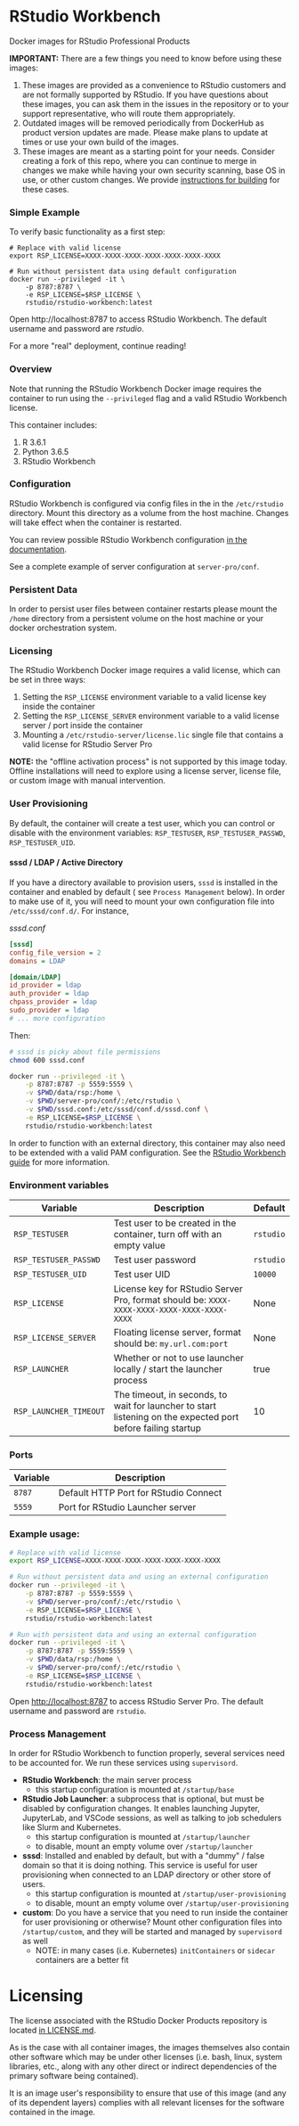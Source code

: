 # RStudio Workbench

Docker images for RStudio Professional Products

**IMPORTANT:** There are a few things you need to know before using these images:

1. These images are provided as a convenience to RStudio customers and are not formally supported by RStudio. If you
   have questions about these images, you can ask them in the issues in the repository or to your support
   representative, who will route them appropriately.
1. Outdated images will be removed periodically from DockerHub as product version updates are made. Please make plans to
   update at times or use your own build of the images.
1. These images are meant as a starting point for your needs. Consider creating a fork of this repo, where you can
   continue to merge in changes we make while having your own security scanning, base OS in use, or other custom
   changes. We
   provide [instructions for building](https://github.com/rstudio/rstudio-docker-products#instructions-for-building) for
   these cases.

### Simple Example

To verify basic functionality as a first step:

```
# Replace with valid license
export RSP_LICENSE=XXXX-XXXX-XXXX-XXXX-XXXX-XXXX-XXXX

# Run without persistent data using default configuration
docker run --privileged -it \
    -p 8787:8787 \
    -e RSP_LICENSE=$RSP_LICENSE \
    rstudio/rstudio-workbench:latest
```

Open http://localhost:8787 to access RStudio Workbench. The default username and password are _rstudio_.

For a more "real" deployment, continue reading!

### Overview

Note that running the RStudio Workbench Docker image requires the container to run using the `--privileged` flag and a
valid RStudio Workbench license.

This container includes:

1. R 3.6.1
2. Python 3.6.5
3. RStudio Workbench

### Configuration

RStudio Workbench is configured via config files in the in the `/etc/rstudio` directory. Mount this directory as
a volume from the host machine. Changes will take effect when the container is restarted.

You can review possible RStudio Workbench configuration [in the documentation](https://docs.rstudio.com/ide/server-pro/).

See a complete example of server configuration at `server-pro/conf`.

### Persistent Data

In order to persist user files between container restarts please mount the `/home` directory from a persistent volume on the host
machine or your docker orchestration system.

### Licensing

The RStudio Workbench Docker image requires a valid license, which can be set in three ways:

1. Setting the `RSP_LICENSE` environment variable to a valid license key inside the container
2. Setting the `RSP_LICENSE_SERVER` environment variable to a valid license server / port inside the container
3. Mounting a `/etc/rstudio-server/license.lic` single file that contains a valid license for RStudio Server Pro

**NOTE:** the "offline activation process" is not supported by this image today. Offline installations will need
to explore using a license server, license file, or custom image with manual intervention.

### User Provisioning

By default, the container will create a test user, which you can control or disable with the environment
variables: `RSP_TESTUSER`, `RSP_TESTUSER_PASSWD`, `RSP_TESTUSER_UID`.

#### sssd / LDAP / Active Directory

If you have a directory available to provision users, `sssd` is installed in the container and enabled by default (
see `Process Management` below). In order to make use of it, you will need to mount your own configuration file into `/etc/sssd/conf.d/`. For instance,

_sssd.conf_
```ini
[sssd]
config_file_version = 2
domains = LDAP

[domain/LDAP]
id_provider = ldap
auth_provider = ldap
chpass_provider = ldap
sudo_provider = ldap
# ... more configuration
```

Then:
```bash
# sssd is picky about file permissions
chmod 600 sssd.conf

docker run --privileged -it \
    -p 8787:8787 -p 5559:5559 \
    -v $PWD/data/rsp:/home \
    -v $PWD/server-pro/conf/:/etc/rstudio \
    -v $PWD/sssd.conf:/etc/sssd/conf.d/sssd.conf \
    -e RSP_LICENSE=$RSP_LICENSE \
    rstudio/rstudio-workbench:latest
```

In order to function with an external directory, this container may also need to be extended with a valid PAM
configuration. See the [RStudio Workbench guide](https://docs.rstudio.com/ide/server-pro/authenticating-users.html)
for more information.

### Environment variables

| Variable | Description | Default |
|-----|---|---|
| `RSP_TESTUSER` | Test user to be created in the container, turn off with an empty value | `rstudio` |
| `RSP_TESTUSER_PASSWD` | Test user password | `rstudio` |
| `RSP_TESTUSER_UID` | Test user UID | `10000` |
| `RSP_LICENSE` | License key for RStudio Server Pro, format should be: `XXXX-XXXX-XXXX-XXXX-XXXX-XXXX-XXXX` | None |
| `RSP_LICENSE_SERVER` | Floating license server, format should be: `my.url.com:port` | None |
| `RSP_LAUNCHER` | Whether or not to use launcher locally / start the launcher process | true |
| `RSP_LAUNCHER_TIMEOUT` | The timeout, in seconds, to wait for launcher to start listening on the expected port before failing startup | 10 |

### Ports

| Variable | Description |
|-----|---|
| `8787` | Default HTTP Port for RStudio Connect |
| `5559` | Port for RStudio Launcher server |

### Example usage:

```bash
# Replace with valid license
export RSP_LICENSE=XXXX-XXXX-XXXX-XXXX-XXXX-XXXX-XXXX

# Run without persistent data and using an external configuration
docker run --privileged -it \
    -p 8787:8787 -p 5559:5559 \
    -v $PWD/server-pro/conf/:/etc/rstudio \
    -e RSP_LICENSE=$RSP_LICENSE \
    rstudio/rstudio-workbench:latest

# Run with persistent data and using an external configuration
docker run --privileged -it \
    -p 8787:8787 -p 5559:5559 \
    -v $PWD/data/rsp:/home \
    -v $PWD/server-pro/conf/:/etc/rstudio \
    -e RSP_LICENSE=$RSP_LICENSE \
    rstudio/rstudio-workbench:latest
```

Open [http://localhost:8787](http://localhost:8787) to access RStudio Server Pro.
The default username and password are `rstudio`.

### Process Management

In order for RStudio Workbench to function properly, several services need to be accounted for. We run these services
using `supervisord`.

- **RStudio Workbench**: the main server process
  - this startup configuration is mounted at `/startup/base`
- **RStudio Job Launcher**: a subprocess that is optional, but must be disabled by configuration changes. It enables
  launching Jupyter, JupyterLab, and VSCode sessions, as well as talking to job schedulers like Slurm and Kubernetes.
  - this startup configuration is mounted at `/startup/launcher`
  - to disable, mount an empty volume over `/startup/launcher`  
- **sssd**: Installed and enabled by default, but with a "dummy" / false domain so that it is doing nothing. This
  service is useful for user provisioning when connected to an LDAP directory or other store of users.
  - this startup configuration is mounted at `/startup/user-provisioning`
  - to disable, mount an empty volume over `/startup/user-provisioning`
- **custom**: Do you have a service that you need to run inside the container for user provisioning or otherwise?
  Mount other configuration files into `/startup/custom`, and they will be started and managed by `supervisord` as well
  - NOTE: in many cases (i.e. Kubernetes) `initContainers` or `sidecar` containers are a better fit

# Licensing

The license associated with the RStudio Docker Products repository is located [in LICENSE.md](https://github.com/rstudio/rstudio-docker-products/blob/main/LICENSE.md).

As is the case with all container images, the images themselves also contain other software which may be under other
licenses (i.e. bash, linux, system libraries, etc., along with any other direct or indirect dependencies of the primary
software being contained).

It is an image user's responsibility to ensure that use of this image (and any of its dependent layers) complies with
all relevant licenses for the software contained in the image.
